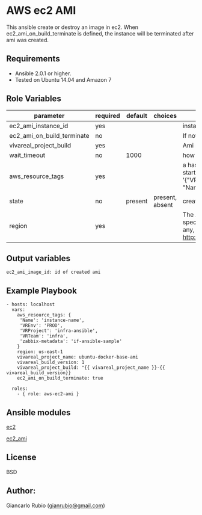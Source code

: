 AWS ec2 AMI 
=========

This ansible create or destroy an image in ec2. 
When ec2_ami_on_build_terminate is defined, the instance will be terminated after ami was created.

Requirements
------------

- Ansible 2.0.1 or higher.
- Tested on Ubuntu 14.04 and Amazon 7

Role Variables
--------------

| parameter             | required | default | choices | comments |
| --------------------- | -------- | ------- | -------- |-------- |
| ec2_ami_instance_id| yes | | | instance id of the image to create|
| ec2_ami_on_build_terminate| no | |  | If not specified then the ec2 will not terminate after ami build|
| vivareal_project_build | yes | | | Ami name |
| wait_timeout | no |1000 | | how long before wait gives up, in seconds|
| aws_resource_tags  | yes  |   | | a hash/dictionary of tags to add to the new instance or for starting/stopping instance by tag; '{"key":"value"}' and '{"VREnv":"PROD","VRProject":"sample","VRTeam":"infra", "Name":"ami name"}' |
| state |  no |  present |present, absent | create or deregister/delete image  |
| region |  yes |   || The AWS region to use. Must be specified if ec2_url is not used. If not specified then the value of the EC2_REGION environment variable, if any, is used. See http://docs.aws.amazon.com/general/latest/gr/rande.html#ec2_region  |


Output variables
--------------
    ec2_ami_image_id: id of created ami 

Example Playbook
----------------

    - hosts: localhost
      vars:
        aws_resource_tags: {
         'Name': 'instance-name',
         'VREnv': 'PROD',
         'VRProject': 'infra-ansible',
         'VRTeam': 'infra',
         'zabbix-metadata': 'if-ansible-sample'
        }
        region: us-east-1
        vivareal_project_name: ubuntu-docker-base-ami
        vivareal_build_version: 1
        vivareal_project_build: "{{ vivareal_project_name }}-{{ vivareal_build_version}}
        ec2_ami_on_build_terminate: true
        
      roles:
        - { role: aws-ec2-ami }
   
Ansible modules
--------------

[ec2](http://docs.ansible.com/ansible/ec2_module.html)

[ec2_ami](http://docs.ansible.com/ansible/ec2_ami_module.html)


License
-------

BSD

Author:
------------------

Giancarlo Rubio (<gianrubio@gmail.com>)